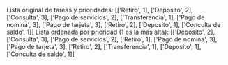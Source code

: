 Lista original de tareas y prioridades:
[['Retiro', 1], ['Deposito', 2], ['Consulta', 3], ['Pago de servicios', 2], ['Transferencia', 1], ['Pago de nomina', 3], ['Pago de tarjeta', 3], ['Retiro', 2], ['Deposito', 1], ['Conculta de saldo', 1]]
Lista ordenada por prioridad (1 es la más alta):
[['Deposito', 2], ['Consulta', 3], ['Pago de servicios', 2], ['Retiro', 1], ['Pago de nomina', 3], ['Pago de tarjeta', 3], ['Retiro', 2], ['Transferencia', 1], ['Deposito', 1], ['Conculta de saldo', 1]]
